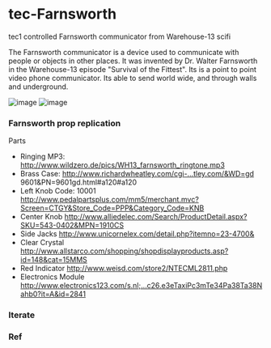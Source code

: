 # tec-Farnsworth
tec1 controlled Farnsworth communicator from Warehouse-13 scifi

The Farnsworth communicator is a device used to communicate with people or objects in other places. It was invented by Dr. Walter Farnsworth in the Warehouse-13 episode "Survival of the Fittest". Its is a point to point video phone communicator. Its able to send world wide, and through walls and underground.

![image](https://user-images.githubusercontent.com/58069246/168210911-1d5a6780-cf62-4d54-b9d4-dddf9fddbae1.png)
![image](https://user-images.githubusercontent.com/58069246/168210986-5e9d1824-c714-4301-993b-23c0f52ce7bc.png)

### Farnsworth prop replication

Parts
- Ringing MP3: http://www.wildzero.de/pics/WH13_farnsworth_ringtone.mp3
- Brass Case: http://www.richardwheatley.com/cgi-...tley.com/&WD=gd 9601&PN=9601gd.html#a120#a120
- Left Knob Code: 10001 http://www.pedalpartsplus.com/mm5/merchant.mvc?Screen=CTGY&Store_Code=PPP&Category_Code=KNB
- Center Knob http://www.alliedelec.com/Search/ProductDetail.aspx?SKU=543-0402&MPN=1910CS
- Side Jacks http://www.unicornelex.com/detail.php?itemno=23-4700&
- Clear Crystal http://www.allstarco.com/shopping/shopdisplayproducts.asp?id=148&cat=15MMS
- Red Indicator http://www.weisd.com/store2/NTECML2811.php
- Electronics Module http://www.electronics123.com/s.nl;...c26.e3eTaxiPc3mTe34Pa38Ta38Nahb0?it=A&id=2841


### Iterate



### Ref
